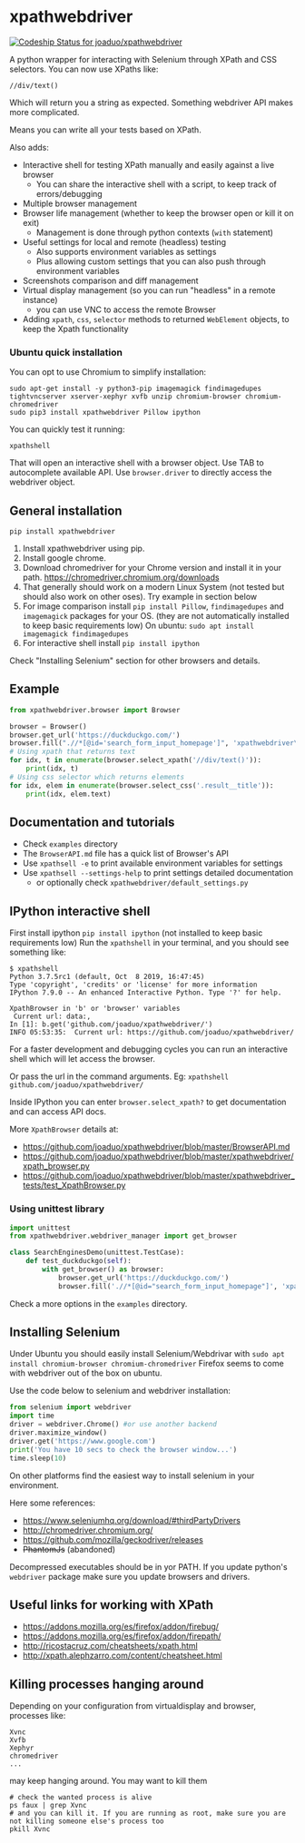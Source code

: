 # xpathwebdriver

[![Codeship Status for joaduo/xpathwebdriver](https://app.codeship.com/projects/a77b1220-ecf1-0137-98b2-4e2936dc9ea3/status?branch=master)](https://app.codeship.com/projects/374749)

A python wrapper for interacting with Selenium through XPath and CSS selectors.
You can now use XPaths like:

```
//div/text()
```

Which will return you a string as expected. Something webdriver API makes more complicated.

Means you can write all your tests based on XPath.

Also adds:

- Interactive shell for testing XPath manually and easily against a live browser
  - You can share the interactive shell with a script, to keep track of errors/debugging
- Multiple browser management
- Browser life management (whether to keep the browser open or kill it on exit)
  - Management is done through python contexts (`with` statement) 
- Useful settings for local and remote (headless) testing
  - Also supports environment variables as settings
  - Plus allowing custom settings that you can also push through environment variables
- Screenshots comparison and diff management
- Virtual display management (so you can run "headless" in a remote instance)
  - you can use VNC to access the remote Browser
- Adding `xpath`, `css`, `selector` methods to returned `WebElement` objects, to keep the Xpath functionality

### Ubuntu quick installation

You can opt to use Chromium to simplify installation:

    sudo apt-get install -y python3-pip imagemagick findimagedupes tightvncserver xserver-xephyr xvfb unzip chromium-browser chromium-chromedriver
    sudo pip3 install xpathwebdriver Pillow ipython

You can quickly test it running:

    xpathshell

That will open an interactive shell with a browser object. Use TAB to autocomplete available API. Use `browser.driver` to directly access the webdriver object.

## General installation

```
pip install xpathwebdriver
```

1. Install xpathwebdriver using pip.
2. Install google chrome.
3. Download chromedriver for your Chrome version and install it in your path.
   https://chromedriver.chromium.org/downloads
4. That generally should work on a modern Linux System (not tested but should also work on other oses).
   Try example in section below
5. For image comparison install `pip install Pillow`,  `findimagedupes` and `imagemagick` packages for your OS. (they are not automatically installed to keep basic requirements low)
   On ubuntu: `sudo apt install imagemagick findimagedupes`
6. For interactive shell install `pip install ipython`

Check "Installing Selenium" section for other browsers and details.

## Example

```python
from xpathwebdriver.browser import Browser

browser = Browser()
browser.get_url('https://duckduckgo.com/')
browser.fill(".//*[@id='search_form_input_homepage']", 'xpathwebdriver\n')
# Using xpath that returns text
for idx, t in enumerate(browser.select_xpath('//div/text()')):
    print(idx, t)
# Using css selector which returns elements
for idx, elem in enumerate(browser.select_css('.result__title')):
    print(idx, elem.text)
```

## Documentation and tutorials

* Check `examples` directory
* The `BrowserAPI.md` file has a quick list of Browser's API
* Use `xpathsell -e` to print available environment variables for settings
* Use `xpathsell --settings-help` to print settings detailed documentation
  - or optionally check `xpathwebdriver/default_settings.py`

## IPython interactive shell

First install ipython `pip install ipython` (not installed to keep basic requirements low)
Run the `xpathshell` in your terminal, and you should see something like:

```
$ xpathshell
Python 3.7.5rc1 (default, Oct  8 2019, 16:47:45)
Type 'copyright', 'credits' or 'license' for more information
IPython 7.9.0 -- An enhanced Interactive Python. Type '?' for help.

XpathBrowser in 'b' or 'browser' variables
 Current url: data:,
In [1]: b.get('github.com/joaduo/xpathwebdriver/')
INFO 05:53:35:  Current url: https://github.com/joaduo/xpathwebdriver/

```

For a faster development and debugging cycles you can run an interactive shell which will let access the browser. 

Or pass the url in the command arguments. Eg: `xpathshell github.com/joaduo/xpathwebdriver/`

Inside IPython you can enter `browser.select_xpath?` to get documentation and can access API docs.

More `XpathBrowser` details at:

* https://github.com/joaduo/xpathwebdriver/blob/master/BrowserAPI.md
* https://github.com/joaduo/xpathwebdriver/blob/master/xpathwebdriver/xpath_browser.py
* https://github.com/joaduo/xpathwebdriver/blob/master/xpathwebdriver_tests/test_XpathBrowser.py

### Using unittest library


```python
import unittest
from xpathwebdriver.webdriver_manager import get_browser

class SearchEnginesDemo(unittest.TestCase):
    def test_duckduckgo(self):
        with get_browser() as browser:
            browser.get_url('https://duckduckgo.com/')
            browser.fill('.//*[@id="search_form_input_homepage"]', 'xpathwebdriver\n')
```

Check a more options in the `examples` directory.

## Installing Selenium

Under Ubuntu you should easily install Selenium/Webdrivar with `sudo apt install chromium-browser chromium-chromedriver`
Firefox seems to come with webdriver out of the box on ubuntu.

Use the code below to  selenium and webdriver installation:

```python
from selenium import webdriver
import time
driver = webdriver.Chrome() #or use another backend
driver.maximize_window()
driver.get('https://www.google.com')
print('You have 10 secs to check the browser window...')
time.sleep(10)
```

On other platforms find the easiest way to install selenium in your environment.

Here some references:

* https://www.seleniumhq.org/download/#thirdPartyDrivers
* http://chromedriver.chromium.org/
* https://github.com/mozilla/geckodriver/releases
* ~~PhantomJs~~ (abandoned)

Decompressed executables should be in yor PATH.
If you update python's `webdriver` package make sure you update browsers and drivers.

## Useful links for working with XPath

* https://addons.mozilla.org/es/firefox/addon/firebug/
* https://addons.mozilla.org/es/firefox/addon/firepath/
* http://ricostacruz.com/cheatsheets/xpath.html
* http://xpath.alephzarro.com/content/cheatsheet.html

## Killing processes hanging around

Depending on your configuration from virtualdisplay and browser, processes like:

```
Xvnc
Xvfb
Xephyr
chromedriver
...
```

may keep hanging around. You may want to kill them

```
# check the wanted process is alive
ps faux | grep Xvnc
# and you can kill it. If you are running as root, make sure you are not killing someone else's process too 
pkill Xvnc
```
